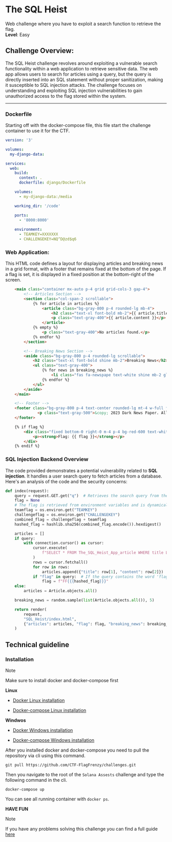# The SQL Heist

Web challenge where you have to exploit a search function to retrieve the flag.  
**Level**: Easy



## Challenge Overview:

 The SQL Heist challenge revolves around exploiting a vulnerable search functionality within a web application to retrieve sensitive data. 
 The web app allows users to search for articles using a query, but the query is directly inserted into an SQL statement without proper sanitization, 
 making it susceptible to SQL injection attacks.
 The challenge focuses on understanding and exploiting SQL injection vulnerabilities to gain unauthorized access to the flag stored within the system.

---

### Dockerfile

Starting off with the docker-compose file, this file start the challenge container to use it for the CTF. 

```yml
version: '3'

volumes:
  my-django-data:

services:
  web:
    build:
      context: .
      dockerfile: django/Dockerfile

    volumes:
      - my-django-data:/media

    working_dir: '/code'

    ports:
      - '8000:8000'
      
    environment:
      - TEAMKEY=XXXXXXX
      - CHALLENGEKEY=NQ^D@zd$q6
```

### Web Application:

This HTML code defines a layout for displaying articles and breaking news in a grid format, with a footer that remains fixed at the bottom of the page. If a flag is set, it is displayed in a fixed position at the bottom-right of the screen.


```html
    <main class="container mx-auto p-4 grid grid-cols-3 gap-4">
        <!-- Articles Section -->
        <section class="col-span-2 scrollable">
            {% for article in articles %}
                <article class="bg-gray-800 p-4 rounded-lg mb-4">
                    <h2 class="text-xl font-bold mb-2">{{ article.title }}</h2>
                    <p class="text-gray-400">{{ article.content }}</p>
                </article>
            {% empty %}
                <p class="text-gray-400">No articles found.</p>
            {% endfor %}
        </section>

        <!-- Breaking News Section -->
        <aside class="bg-gray-800 p-4 rounded-lg scrollable">
            <h2 class="text-xl font-bold shine mb-2">Breaking News</h2>
            <ul class="text-gray-400">
                {% for news in breaking_news %}
                    <li class="fas fa-newspape text-white shine mb-2 glow-red">{{ news.title }}</li>
                {% endfor %}
            </ul>
        </aside>
    </main>

    <!-- Footer -->
    <footer class="bg-gray-800 p-4 text-center rounded-lg mt-4 w-full fixed bottom-0">
              <p class="text-gray-500">&copy; 2023 Dark News Paper. All rights reserved.</p>
    </footer>

    {% if flag %}
        <div class="fixed bottom-0 right-0 m-4 p-4 bg-red-600 text-white rounded-lg">
            <p><strong>Flag: {{ flag }}</strong></p>
        </div>
    {% endif %}
```


### SQL Injection Backend Overview

The code provided demonstrates a potential vulnerability related to **SQL injection**. It handles a user search query to fetch articles from a database. Here's an analysis of the code and the security concerns:

```python
def index(request):
    query = request.GET.get("q")  # Retrieves the search query from the GET request
    flag = None
    # The flag is retrieved from environment variables and is dynamically generated
    teamflag = os.environ.get("TEAMKEY")
    challengeflag = os.environ.get("CHALLENGEKEY")
    combined_flag = challengeflag + teamflag
    hashed_flag = hashlib.sha256(combined_flag.encode()).hexdigest()

    articles = []
    if query:
        with connection.cursor() as cursor:
            cursor.execute(
                f"SELECT * FROM The_SQL_Heist_App_article WHERE title LIKE '%{query}%' OR content LIKE '%{query}%'"
            )
            rows = cursor.fetchall()
            for row in rows:
                articles.append({"title": row[1], "content": row[2]})
            if "flag" in query:  # If the query contains the word 'flag', it will show the flag
                flag = f"FF{{{hashed_flag}}}"
    else:
        articles = Article.objects.all()

    breaking_news = random.sample(list(Article.objects.all()), 5)

    return render(
        request,
        "SQL_Heist/index.html",
        {"articles": articles, "flag": flag, "breaking_news": breaking_news},
    )
```


## Technical guideline

### Installation

> [!NOTE]
> Make sure to install docker and docker-compose first

**Linux**

- [Docker Linux installation](https://docs.docker.com/engine/install/ubuntu/)

- [Docker-compose Linux installation](https://docs.docker.com/compose/install/linux/)

**Windwos**

- [Docker Windows installation](https://docs.docker.com/desktop/setup/install/windows-install/)

- [Docker-compose Windows installation](https://docs.docker.com/compose/install/)

After you installed docker and docker-compose you need to pull the repository via cli using this command.

```
git pull https://github.com/CTF-FlagFrenzy/challenges.git
```

Then you navigate to the root of the `Solana Assests` challenge and type the following command in the cli.

```
docker-compose up
```

You can see all running container with `docker ps`.

**HAVE FUN**

> [!NOTE]
> If you have any problems solving this challenge you can find a full guide [here](https://github.com/CTF-FlagFrenzy/challenges/blob/main/The_SQL_Heist/writeup/writeup.md)